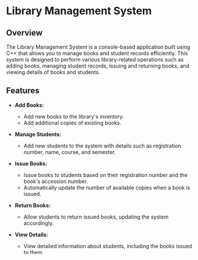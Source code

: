 # Library Management System

## Overview

The Library Management System is a console-based application built using C++ that allows you to manage books and student records efficiently. This system is designed to perform various library-related operations such as adding books, managing student records, issuing and returning books, and viewing details of books and students.

## Features

- **Add Books:** 
  - Add new books to the library's inventory.
  - Add additional copies of existing books.

- **Manage Students:**
  - Add new students to the system with details such as registration number, name, course, and semester.

- **Issue Books:**
  - Issue books to students based on their registration number and the book's accession number.
  - Automatically update the number of available copies when a book is issued.

- **Return Books:**
  - Allow students to return issued books, updating the system accordingly.

- **View Details:**
  - View detailed information about students, including the books issued to them.
  - View detailed information about books, including the number of available copies.

## How to Run

1. Clone the repository:
   ```bash
   git clone https://github.com/yourusername/library-management-system.git
2. Navigate to the project directory:
  ```bash
cd library_management_system
3. Run the program:
   ```bash
./library_system
